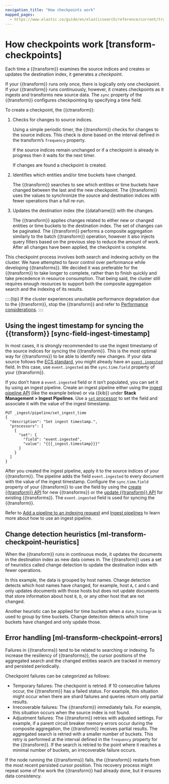 ```yaml
---
navigation_title: "How checkpoints work"
mapped_pages:
  - https://www.elastic.co/guide/en/elasticsearch/reference/current/transform-checkpoints.html
---
```


# How checkpoints work [transform-checkpoints]

Each time a {{transform}} examines the source indices and creates or updates the destination index, it generates a *checkpoint*.

If your {{transform}} runs only once, there is logically only one checkpoint. If your {{transform}} runs continuously, however, it creates checkpoints as it ingests and transforms new source data. The `sync` property of the {{transform}} configures checkpointing by specifying a time field.

To create a checkpoint, the {{ctransform}}:

1. Checks for changes to source indices.

    Using a simple periodic timer, the {{transform}} checks for changes to the source indices. This check is done based on the interval defined in the transform’s `frequency` property.

    If the source indices remain unchanged or if a checkpoint is already in progress then it waits for the next timer.

    If changes are found a checkpoint is created.

2. Identifies which entities and/or time buckets have changed.

    The {{transform}} searches to see which entities or time buckets have changed between the last and the new checkpoint. The {{transform}} uses the values to synchronize the source and destination indices with fewer operations than a full re-run.

3. Updates the destination index (the {{dataframe}}) with the changes.

    The {{transform}} applies changes related to either new or changed entities or time buckets to the destination index. The set of changes can be paginated. The {{transform}} performs a composite aggregation similarly to the batch {{transform}} operation, however it also injects query filters based on the previous step to reduce the amount of work. After all changes have been applied, the checkpoint is complete.

This checkpoint process involves both search and indexing activity on the cluster. We have attempted to favor control over performance while developing {{transforms}}. We decided it was preferable for the {{transform}} to take longer to complete, rather than to finish quickly and take precedence in resource consumption. That being said, the cluster still requires enough resources to support both the composite aggregation search and the indexing of its results.

::::{tip}
If the cluster experiences unsuitable performance degradation due to the {{transform}}, stop the {{transform}} and refer to [Performance considerations](transform-overview.md#transform-performance).
::::

## Using the ingest timestamp for syncing the {{transform}} [sync-field-ingest-timestamp]

In most cases, it is strongly recommended to use the ingest timestamp of the source indices for syncing the {{transform}}. This is the most optimal way for {{transforms}} to be able to identify new changes. If your data source follows the [ECS standard](https://www.elastic.co/guide/en/ecs/{{ecs_version}}/ecs-reference.html), you might already have an [`event.ingested`](https://www.elastic.co/guide/en/ecs/{{ecs_version}}/ecs-event.html#field-event-ingested) field. In this case, use `event.ingested` as the `sync`.`time`.`field` property of your {{transform}}.

If you don’t have a `event.ingested` field or it isn’t populated, you can set it by using an ingest pipeline. Create an ingest pipeline either using the [ingest pipeline API](https://www.elastic.co/guide/en/elasticsearch/reference/current/put-pipeline-api.html) (like the example below) or via {{kib}} under **Stack Management > Ingest Pipelines**. Use a [`set` processor](https://www.elastic.co/guide/en/elasticsearch/reference/current/set-processor.html) to set the field and associate it with the value of the ingest timestamp.

```console
PUT _ingest/pipeline/set_ingest_time
{
  "description": "Set ingest timestamp.",
  "processors": [
    {
      "set": {
        "field": "event.ingested",
        "value": "{{{_ingest.timestamp}}}"
      }
    }
  ]
}
```

After you created the ingest pipeline, apply it to the source indices of your {{transform}}. The pipeline adds the field `event.ingested` to every document with the value of the ingest timestamp. Configure the `sync`.`time`.`field` property of your {{transform}} to use the field by using the [create {{transform}} API](https://www.elastic.co/guide/en/elasticsearch/reference/current/put-transform.html) for new {{transforms}} or the [update {{transform}} API](https://www.elastic.co/guide/en/elasticsearch/reference/current/update-transform.html) for existing {{transforms}}. The `event.ingested` field is used for syncing the {{transform}}.

Refer to [Add a pipeline to an indexing request](../../manage-data/ingest/transform-enrich/ingest-pipelines.md#add-pipeline-to-indexing-request) and [Ingest pipelines](../../manage-data/ingest/transform-enrich/ingest-pipelines.md) to learn more about how to use an ingest pipeline.

## Change detection heuristics [ml-transform-checkpoint-heuristics]

When the {{transform}} runs in continuous mode, it updates the documents in the destination index as new data comes in. The {{transform}} uses a set of heuristics called change detection to update the destination index with fewer operations.

In this example, the data is grouped by host names. Change detection detects which host names have changed,  for example, host `A`, `C` and `G` and only updates documents with those hosts but does not update documents that store information about host `B`, `D`, or any other host that are not changed.

Another heuristic can be applied for time buckets when a `date_histogram` is used to group by time buckets. Change detection detects which time buckets have changed and only update those.

## Error handling [ml-transform-checkpoint-errors]

Failures in {{transforms}} tend to be related to searching or indexing. To increase the resiliency of {{transforms}}, the cursor positions of the aggregated search and the changed entities search are tracked in memory and persisted periodically.

Checkpoint failures can be categorized as follows:

* Temporary failures: The checkpoint is retried. If 10 consecutive failures occur, the {{transform}} has a failed status. For example, this situation might occur when there are shard failures and queries return only partial results.
* Irrecoverable failures: The {{transform}} immediately fails. For example, this situation occurs when the source index is not found.
* Adjustment failures: The {{transform}} retries with adjusted settings. For example, if a parent circuit breaker memory errors occur during the composite aggregation, the {{transform}} receives partial results. The aggregated search is retried with a smaller number of buckets. This retry is performed at the interval defined in the `frequency` property for the {{transform}}. If the search is retried to the point where it reaches a minimal number of buckets, an irrecoverable failure occurs.

If the node running the {{transforms}} fails, the {{transform}} restarts from the most recent persisted cursor position. This recovery process might repeat some of the work the {{transform}} had already done, but it ensures data consistency.
